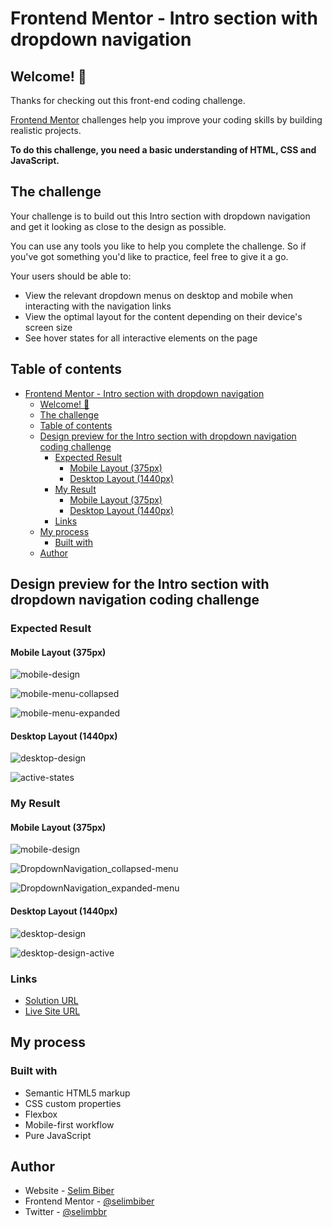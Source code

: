 # Frontend Mentor - Intro section with dropdown navigation

## Welcome! 👋

Thanks for checking out this front-end coding challenge.

[Frontend Mentor](https://www.frontendmentor.io) challenges help you improve your coding skills by building realistic projects.

**To do this challenge, you need a basic understanding of HTML, CSS and JavaScript.**

## The challenge

Your challenge is to build out this Intro section with dropdown navigation and get it looking as close to the design as possible.

You can use any tools you like to help you complete the challenge. So if you've got something you'd like to practice, feel free to give it a go.

Your users should be able to: 

- View the relevant dropdown menus on desktop and mobile when interacting with the navigation links 
- View the optimal layout for the content depending on their device's screen size 
- See hover states for all interactive elements on the page

## Table of contents
- [Frontend Mentor - Intro section with dropdown navigation](#frontend-mentor---intro-section-with-dropdown-navigation)
  - [Welcome! 👋](#welcome-)
  - [The challenge](#the-challenge)
  - [Table of contents](#table-of-contents)
  - [Design preview for the Intro section with dropdown navigation coding challenge](#design-preview-for-the-intro-section-with-dropdown-navigation-coding-challenge)
    - [Expected Result](#expected-result)
      - [Mobile Layout (375px)](#mobile-layout-375px)
      - [Desktop Layout (1440px)](#desktop-layout-1440px)
    - [My Result](#my-result)
      - [Mobile Layout (375px)](#mobile-layout-375px-1)
      - [Desktop Layout (1440px)](#desktop-layout-1440px-1)
    - [Links](#links)
  - [My process](#my-process)
    - [Built with](#built-with)
  - [Author](#author)

## Design preview for the Intro section with dropdown navigation coding challenge

### Expected Result

#### Mobile Layout (375px)

![mobile-design](https://github.com/selimbiber/Pure-JavaScript-Projects/assets/117529414/d046d754-bfb2-4889-8a47-3e4f5f073b56)

![mobile-menu-collapsed](https://github.com/selimbiber/Pure-JavaScript-Projects/assets/117529414/82e28bf8-f23b-4f3b-a902-2aa5398120c6)

![mobile-menu-expanded](https://github.com/selimbiber/Pure-JavaScript-Projects/assets/117529414/cffe3c33-cf3f-427d-acff-0f24b1241519)

#### Desktop Layout (1440px)

![desktop-design](https://github.com/selimbiber/Pure-JavaScript-Projects/assets/117529414/4888b1be-d0e1-405d-b8a2-14e3f1beba62)

![active-states](https://github.com/selimbiber/Pure-JavaScript-Projects/assets/117529414/6d6d3662-ca05-4afa-86e4-2e18b59de116)

### My Result

#### Mobile Layout (375px)

![mobile-design](https://github.com/selimbiber/Pure-JavaScript-Projects/assets/117529414/ad6e6466-3173-412f-8eca-6b376f38101b)

![DropdownNavigation_collapsed-menu](https://github.com/selimbiber/Pure-JavaScript-Projects/assets/117529414/877cdbc8-ee5e-41a6-baa0-79759a806dbe)

![DropdownNavigation_expanded-menu](https://github.com/selimbiber/Pure-JavaScript-Projects/assets/117529414/f0a3cc68-570b-43de-8cb9-bbdf5297025d)

#### Desktop Layout (1440px)

![desktop-design](https://github.com/selimbiber/Pure-JavaScript-Projects/assets/117529414/dbd13986-8e0b-423d-b046-f74da622e912)

![desktop-design-active](https://github.com/selimbiber/Pure-JavaScript-Projects/assets/117529414/3be4096a-6e25-464b-a9e1-dce24c57c944)


### Links

- [Solution URL](https://www.frontendmentor.io/solutions/intro-section-with-dropdown-navigation-BDD3P2F3nd)
- [Live Site URL](https://htmlpreview.github.io/?https://github.com/selimbiber/Pure-JavaScript-Projects/blob/main/DropdownNavigation/index.html)

## My process

### Built with

- Semantic HTML5 markup
- CSS custom properties
- Flexbox
- Mobile-first workflow
- Pure JavaScript

## Author

- Website - [Selim Biber](https://www.selimbiber.dev)
- Frontend Mentor - [@selimbiber](https://www.frontendmentor.io/profile/selimbiber)
- Twitter - [@selimbbr](https://www.twitter.com/selimbbr)
